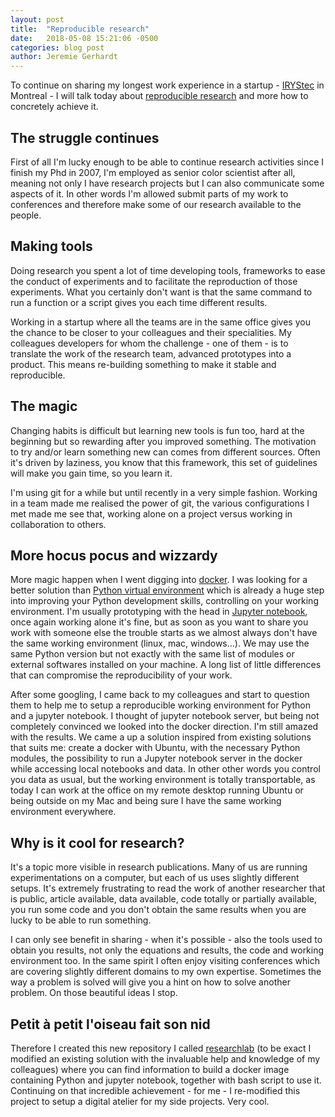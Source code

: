 ```yaml
---
layout: post
title:  "Reproducible research"
date:   2018-05-08 15:21:06 -0500
categories: blog post
author: Jeremie Gerhardt
---
```


To continue on sharing my longest work experience in a startup - [IRYStec][IRYStec-link] in Montreal - I will talk today about [reproducible research][wiki-reproducibility-link] and more how to concretely achieve it.

## The struggle continues

First of all I'm lucky enough to be able to continue research activities since I finish my Phd in 2007, I'm employed as senior color scientist after all, meaning not only I have research projects but I can also communicate some aspects of it. In other words I'm allowed submit parts of my work to conferences and therefore make some of our research available to the people.

## Making tools

Doing research you spent a lot of time developing tools, frameworks to ease the conduct of experiments and to facilitate the reproduction of those experiments. What you certainly don't want is that the same command to run a function or a script gives you each time different results.

Working in a startup where all the teams are in the same office gives you the chance to be closer to your colleagues and their specialities. My colleagues developers for whom the challenge - one of them - is to translate the work of the research team, advanced prototypes into a product. This means re-building something to make it stable and reproducible.

## The magic

Changing habits is difficult but learning new tools is fun too, hard at the beginning but so rewarding after you improved something. The motivation to try and/or learn something new can comes from different sources. Often it's driven by laziness, you know that this framework, this set of guidelines will make you gain time, so you learn it.

I'm using git for a while but until recently in a very simple fashion. Working in a team made me realised the power of git, the various configurations I met made me see that, working alone on a project versus working in collaboration to others.

## More hocus pocus and wizzardy

More magic happen when I went digging into [docker][wiki-docker]. I was looking for a better solution than [Python virtual environment][python-virtualenvs] which is already a huge step into improving your Python development skills, controlling on your working environment. I'm usually prototyping with the head in [Jupyter notebook][jupyter-notebook], once again working alone it's fine, but as soon as you want to share you work with someone else the trouble starts as we almost always don't have the same working environment (linux, mac, windows...). We may use the same Python version but not exactly with the same list of modules or external softwares installed on your machine. A long list of little differences that can compromise the reproducibility of your work.

After some googling, I came back to my colleagues and start to question them to help me to setup a reproducible working environment for Python and a jupyter notebook. I thought of jupyter notebook server, but being not completely convinced we looked into the docker direction. I'm still amazed with the results. We came a up a solution inspired from existing solutions that suits me: create a docker with Ubuntu, with the necessary Python modules, the possibility to run a Jupyter notebook server in the docker while accessing local notebooks and data. In other other words you control you data as usual, but the working environment is totally transportable, as today I can work at the office on my remote desktop running Ubuntu or being outside on my Mac and being sure I have the same working environment everywhere.

## Why is it cool for research?

It's a topic more visible in research publications. Many of us are running experimentations on a computer, but each of us uses slightly different setups. It's extremely frustrating to read the work of another researcher that is public, article available, data available, code totally or partially available, you run some code and you don't obtain the same results when you are lucky to be able to run something.

I can only see benefit in sharing - when it's possible - also the tools used to obtain you results, not only the equations and results, the code and working environment too. In the same spirit I often enjoy visiting conferences which are covering slightly different domains to my own expertise. Sometimes the way a problem is solved will give you a hint on how to solve another problem. On those beautiful ideas I stop.

## Petit à petit l'oiseau fait son nid

Therefore I created this new repository I called [researchlab][researchlabdocker-link] (to be exact I modified an existing solution with the invaluable help and knowledge of my colleagues) where you can find information to build a docker image containing Python and jupyter notebook, together with bash script to use it. Continuing on that incredible achievement - for me - I re-modified this project to setup a digital atelier for my side projects. Very cool.


[IRYStec-link]:http://www.irystec.com/
[researchlabdocker-link]:https://github.com/mrbonsoir/researchlab/
[wiki-reproducibility-link]:https://en.wikipedia.org/wiki/Reproducibility
[wiki-docker]:https://en.wikipedia.org/wiki/Docker_(software)
[python-virtualenvs]:http://docs.python-guide.org/en/latest/dev/virtualenvs/
[jupyter-notebook]:http://jupyter.org/
